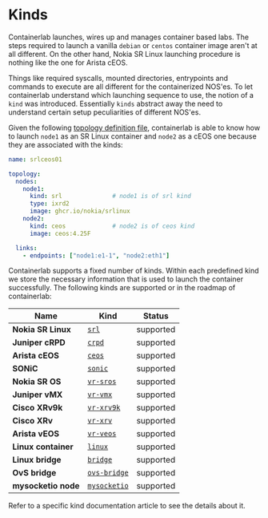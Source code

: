# Kinds

Containerlab launches, wires up and manages container based labs. The steps required to launch a vanilla `debian` or `centos` container image aren't at all different. On the other hand, Nokia SR Linux launching procedure is nothing like the one for Arista cEOS.

Things like required syscalls, mounted directories, entrypoints and commands to execute are all different for the containerized NOS'es. To let containerlab understand which launching sequence to use, the notion of a `kind` was introduced. Essentially `kinds` abstract away the need to understand certain setup peculiarities of different NOS'es.

Given the following [topology definition file](../topo-def-file.md), containerlab is able to know how to launch `node1` as an SR Linux container and `node2` as a cEOS one because they are associated with the kinds:

```yaml
name: srlceos01

topology:
  nodes:
    node1:
      kind: srl              # node1 is of srl kind
      type: ixrd2
      image: ghcr.io/nokia/srlinux
    node2:
      kind: ceos             # node2 is of ceos kind
      image: ceos:4.25F

  links:
    - endpoints: ["node1:e1-1", "node2:eth1"]
```

Containerlab supports a fixed number of kinds. Within each predefined kind we store the necessary information that is used to launch the container successfully. The following kinds are supported or in the roadmap of containerlab:


| Name                | Kind                                  | Status    |
| ------------------- | ------------------------------------- | --------- |
| **Nokia SR Linux**  | [`srl`](srl.md)                       | supported |
| **Juniper cRPD**    | [`crpd`](crpd.md)                     | supported |
| **Arista cEOS**     | [`ceos`](ceos.md)                     | supported |
| **SONiC**           | [`sonic`](sonic-vs.md)                | supported |
| **Nokia SR OS**     | [`vr-sros`](vr-sros.md)               | supported |
| **Juniper vMX**     | [`vr-vmx`](vr-vmx.md)                 | supported |
| **Cisco XRv9k**     | [`vr-xrv9k`](vr-xrv9k.md)             | supported |
| **Cisco XRv**       | [`vr-xrv`](vr-xrv.md)                 | supported |
| **Arista vEOS**     | [`vr-veos`](vr-veos.md)               | supported |
| **Linux container** | [`linux`](linux.md)                   | supported |
| **Linux bridge**    | [`bridge`](bridge.md)                 | supported |
| **OvS bridge**      | [`ovs-bridge`](ovs-bridge.md)         | supported |
| **mysocketio node** | [`mysocketio`](../published-ports.md) | supported |

Refer to a specific kind documentation article to see the details about it.